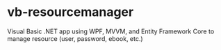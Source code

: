 # vb-resourcemanager
Visual Basic .NET app using WPF, MVVM, and Entity Framework Core to manage resource (user, password, ebook, etc.)
